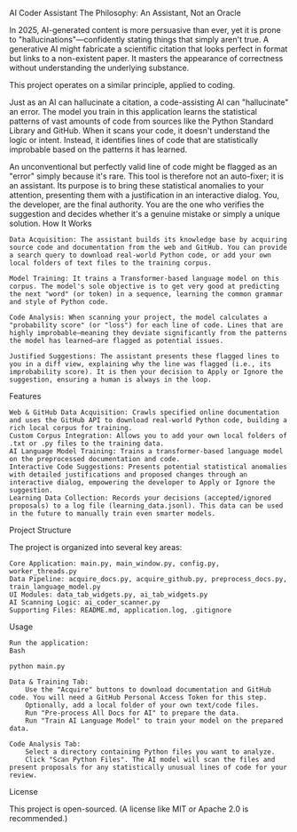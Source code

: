 AI Coder Assistant
The Philosophy: An Assistant, Not an Oracle

In 2025, AI-generated content is more persuasive than ever, yet it is prone to "hallucinations"—confidently stating things that simply aren't true. A generative AI might fabricate a scientific citation that looks perfect in format but links to a non-existent paper. It masters the appearance of correctness without understanding the underlying substance.

This project operates on a similar principle, applied to coding.

Just as an AI can hallucinate a citation, a code-assisting AI can "hallucinate" an error. The model you train in this application learns the statistical patterns of vast amounts of code from sources like the Python Standard Library and GitHub. When it scans your code, it doesn't understand the logic or intent. Instead, it identifies lines of code that are statistically improbable based on the patterns it has learned.

An unconventional but perfectly valid line of code might be flagged as an "error" simply because it's rare. This tool is therefore not an auto-fixer; it is an assistant. Its purpose is to bring these statistical anomalies to your attention, presenting them with a justification in an interactive dialog. You, the developer, are the final authority. You are the one who verifies the suggestion and decides whether it's a genuine mistake or simply a unique solution.
How It Works

    Data Acquisition: The assistant builds its knowledge base by acquiring source code and documentation from the web and GitHub. You can provide a search query to download real-world Python code, or add your own local folders of text files to the training corpus.

    Model Training: It trains a Transformer-based language model on this corpus. The model's sole objective is to get very good at predicting the next "word" (or token) in a sequence, learning the common grammar and style of Python code.

    Code Analysis: When scanning your project, the model calculates a "probability score" (or "loss") for each line of code. Lines that are highly improbable—meaning they deviate significantly from the patterns the model has learned—are flagged as potential issues.

    Justified Suggestions: The assistant presents these flagged lines to you in a diff view, explaining why the line was flagged (i.e., its improbability score). It is then your decision to Apply or Ignore the suggestion, ensuring a human is always in the loop.

Features

    Web & GitHub Data Acquisition: Crawls specified online documentation and uses the GitHub API to download real-world Python code, building a rich local corpus for training.
    Custom Corpus Integration: Allows you to add your own local folders of .txt or .py files to the training data.
    AI Language Model Training: Trains a transformer-based language model on the preprocessed documentation and code.
    Interactive Code Suggestions: Presents potential statistical anomalies with detailed justifications and proposed changes through an interactive dialog, empowering the developer to Apply or Ignore the suggestion.
    Learning Data Collection: Records your decisions (accepted/ignored proposals) to a log file (learning_data.jsonl). This data can be used in the future to manually train even smarter models.

Project Structure

The project is organized into several key areas:

    Core Application: main.py, main_window.py, config.py, worker_threads.py
    Data Pipeline: acquire_docs.py, acquire_github.py, preprocess_docs.py, train_language_model.py
    UI Modules: data_tab_widgets.py, ai_tab_widgets.py
    AI Scanning Logic: ai_coder_scanner.py
    Supporting Files: README.md, application.log, .gitignore

Usage

    Run the application:
    Bash

    python main.py

    Data & Training Tab:
        Use the "Acquire" buttons to download documentation and GitHub code. You will need a GitHub Personal Access Token for this step.
        Optionally, add a local folder of your own text/code files.
        Run "Pre-process All Docs for AI" to prepare the data.
        Run "Train AI Language Model" to train your model on the prepared data.

    Code Analysis Tab:
        Select a directory containing Python files you want to analyze.
        Click "Scan Python Files". The AI model will scan the files and present proposals for any statistically unusual lines of code for your review.

License

This project is open-sourced. (A license like MIT or Apache 2.0 is recommended.)
